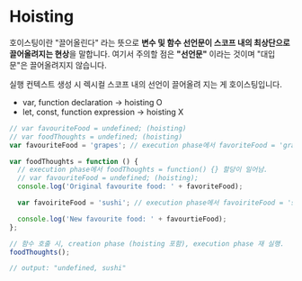# Hoisting

호이스팅이란 "끌어올린다" 라는 뜻으로 **변수 및 함수 선언문이 스코프 내의 최상단으로 끌어올려지는 현상**을 말합니다. 여기서 주의할 점은 **"선언문"** 이라는 것이며 "대입문"은 끌어올려지지 않습니다.

실행 컨텍스트 생성 시 렉시컬 스코프 내의 선언이 끌어올려 지는 게 호이스팅입니다.

- var, function declaration -> hoisting O
- let, const, function expression -> hoisting X

```js
// var favouriteFood = undefined; (hoisting)
// var foodThoughts = undefined; (hoisting)
var favouriteFood = 'grapes'; // execution phase에서 favoriteFood = 'grapes' 할당이 일어남.

var foodThoughts = function () {
  // execution phase에서 foodThoughts = function() {} 할당이 일어남.
  // var favouriteFood = undefined; (hoisting);
  console.log('Original favourite food: ' + favoriteFood);

  var favoiriteFood = 'sushi'; // execution phase에서 favoiriteFood = 'sushi' 할당이 일어남.

  console.log('New favourite food: ' + favourtieFood);
};

// 함수 호출 시, creation phase (hoisting 포함), execution phase 재 실행.
foodThoughts();

// output: "undefined, sushi"
```
